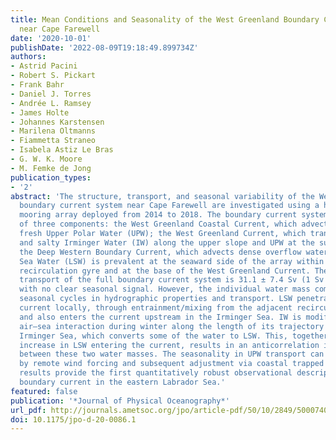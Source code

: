 ```yaml
---
title: Mean Conditions and Seasonality of the West Greenland Boundary Current System
  near Cape Farewell
date: '2020-10-01'
publishDate: '2022-08-09T19:18:49.899734Z'
authors:
- Astrid Pacini
- Robert S. Pickart
- Frank Bahr
- Daniel J. Torres
- Andrée L. Ramsey
- James Holte
- Johannes Karstensen
- Marilena Oltmanns
- Fiammetta Straneo
- Isabela Astiz Le Bras
- G. W. K. Moore
- M. Femke de Jong
publication_types:
- '2'
abstract: 'The structure, transport, and seasonal variability of the West Greenland
  boundary current system near Cape Farewell are investigated using a high-resolution
  mooring array deployed from 2014 to 2018. The boundary current system is comprised
  of three components: the West Greenland Coastal Current, which advects cold and
  fresh Upper Polar Water (UPW); the West Greenland Current, which transports warm
  and salty Irminger Water (IW) along the upper slope and UPW at the surface; and
  the Deep Western Boundary Current, which advects dense overflow waters. Labrador
  Sea Water (LSW) is prevalent at the seaward side of the array within an offshore
  recirculation gyre and at the base of the West Greenland Current. The 4-yr mean
  transport of the full boundary current system is 31.1 ± 7.4 Sv (1 Sv ≡ 106 m3 s−1),
  with no clear seasonal signal. However, the individual water mass components exhibit
  seasonal cycles in hydrographic properties and transport. LSW penetrates the boundary
  current locally, through entrainment/mixing from the adjacent recirculation gyre,
  and also enters the current upstream in the Irminger Sea. IW is modified through
  air–sea interaction during winter along the length of its trajectory around the
  Irminger Sea, which converts some of the water to LSW. This, together with the seasonal
  increase in LSW entering the current, results in an anticorrelation in transport
  between these two water masses. The seasonality in UPW transport can be explained
  by remote wind forcing and subsequent adjustment via coastal trapped waves. Our
  results provide the first quantitatively robust observational description of the
  boundary current in the eastern Labrador Sea.'
featured: false
publication: '*Journal of Physical Oceanography*'
url_pdf: http://journals.ametsoc.org/jpo/article-pdf/50/10/2849/5000740/jpod200086.pdf
doi: 10.1175/jpo-d-20-0086.1
---
```


